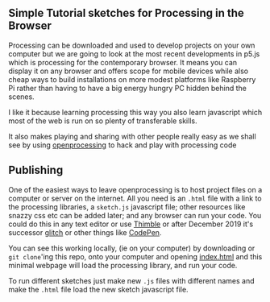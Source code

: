 ## Simple Tutorial sketches for Processing in the Browser

Processing can be downloaded and used to develop projects on your own computer but we are going to look at the most recent developments in p5.js which is processing for the contemporary browser. It means you can display it on any browser and offers scope for mobile devices while also cheap ways to build installations on more modest platforms like Raspberry Pi rather than having to have a big energy hungry PC hidden behind the scenes.

I like it because learning processing this way you also learn javascript which most of the web is run on so plenty of transferable skills.

It also makes playing and sharing with other people really easy as we shall see by using [openprocessing](http://openprocessing.org) to hack and play with processing code

## Publishing

One of the easiest ways to leave openprocessing is to host project files on a computer or server on the internet. All you need is an `.html` file with a link to the processing libraries, a `sketch.js` javascript file; other resources like snazzy css etc can be added later; and any browser can run your code. You could do this in any text editor or use [Thimble](https://thimble.mozilla.org/en-US/) or after December 2019 it's successor [glitch](https://glitch.com) or other things like [CodePen](https://codepen.io/pen/). 

You can see this working locally, (ie on your computer) by downloading or `git clone`'ing  this repo, onto your computer and opening [index.html](index.html) and this minimal webpage will load the processing library, and run your code. 

To run different sketches just make new `.js` files with different names and make the `.html` file load the new sketch javascript file.



